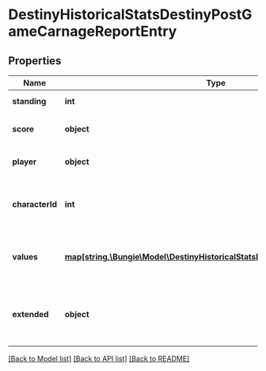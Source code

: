# DestinyHistoricalStatsDestinyPostGameCarnageReportEntry

## Properties
Name | Type | Description | Notes
------------ | ------------- | ------------- | -------------
**standing** | **int** | Standing of the player | [optional] 
**score** | **object** | Score of the player if available | [optional] 
**player** | **object** | Identity details of the player | [optional] 
**characterId** | **int** | ID of the player&#39;s character used in the activity. | [optional] 
**values** | [**map[string,\Bungie\Model\DestinyHistoricalStatsDestinyHistoricalStatsValue]**](DestinyHistoricalStatsDestinyHistoricalStatsValue.md) | Collection of stats for the player in this activity. | [optional] 
**extended** | **object** | Extended data extracted from the activity blob. | [optional] 

[[Back to Model list]](../README.md#documentation-for-models) [[Back to API list]](../README.md#documentation-for-api-endpoints) [[Back to README]](../README.md)


